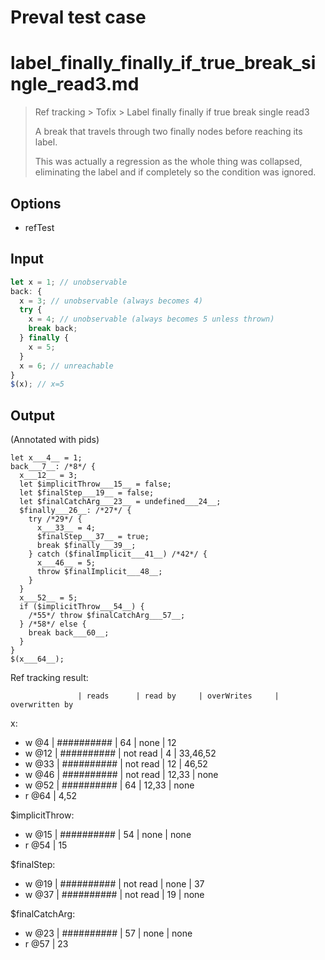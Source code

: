 # Preval test case

# label_finally_finally_if_true_break_single_read3.md

> Ref tracking > Tofix > Label finally finally if true break single read3
> 
> A break that travels through two finally nodes before reaching its label.
>
> This was actually a regression as the whole thing was collapsed, eliminating the label and if completely so the condition was ignored.

## Options

- refTest

## Input

`````js filename=intro
let x = 1; // unobservable
back: {
  x = 3; // unobservable (always becomes 4)
  try {
    x = 4; // unobservable (always becomes 5 unless thrown)
    break back;
  } finally {
    x = 5;
  }
  x = 6; // unreachable
}
$(x); // x=5
`````

## Output

(Annotated with pids)

`````filename=intro
let x___4__ = 1;
back___7__: /*8*/ {
  x___12__ = 3;
  let $implicitThrow___15__ = false;
  let $finalStep___19__ = false;
  let $finalCatchArg___23__ = undefined___24__;
  $finally___26__: /*27*/ {
    try /*29*/ {
      x___33__ = 4;
      $finalStep___37__ = true;
      break $finally___39__;
    } catch ($finalImplicit___41__) /*42*/ {
      x___46__ = 5;
      throw $finalImplicit___48__;
    }
  }
  x___52__ = 5;
  if ($implicitThrow___54__) {
    /*55*/ throw $finalCatchArg___57__;
  } /*58*/ else {
    break back___60__;
  }
}
$(x___64__);
`````

Ref tracking result:

                   | reads      | read by     | overWrites     | overwritten by
x:
  - w @4       | ########## | 64          | none           | 12
  - w @12      | ########## | not read    | 4              | 33,46,52
  - w @33      | ########## | not read    | 12             | 46,52
  - w @46      | ########## | not read    | 12,33          | none
  - w @52      | ########## | 64          | 12,33          | none
  - r @64      | 4,52

$implicitThrow:
  - w @15          | ########## | 54          | none           | none
  - r @54          | 15

$finalStep:
  - w @19          | ########## | not read    | none           | 37
  - w @37          | ########## | not read    | 19             | none

$finalCatchArg:
  - w @23          | ########## | 57          | none           | none
  - r @57          | 23
